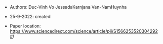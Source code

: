 


- Authors: Duc-Vinh Vo JessadaKarnjana Van-NamHuynha

- 25-9-2022: created

- Paper location: 
https://www.sciencedirect.com/science/article/pii/S1566253520304292#!

